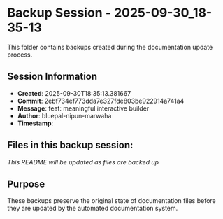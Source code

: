 # Backup Session - 2025-09-30_18-35-13

This folder contains backups created during the documentation update process.

## Session Information
- **Created**: 2025-09-30T18:35:13.381667
- **Commit**: 2ebf734ef773dda7e327fde803be922914a741a4
- **Message**: feat: meaningful interactive builder
- **Author**: bluepal-nipun-marwaha
- **Timestamp**: 

## Files in this backup session:
*This README will be updated as files are backed up*

## Purpose
These backups preserve the original state of documentation files before they are updated by the automated documentation system.

